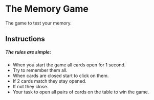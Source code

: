# The Memory Game

The game to test your memory.
>

## Instructions

##### The rules are simple:

* When you start the game all cards open for 1 second.
* Try to remember them all.
* When cards are closed start to click on them.
* If 2 cards match they stay opened.
* If not they close.
* Your task to open all pairs of cards on the table to win the game.
